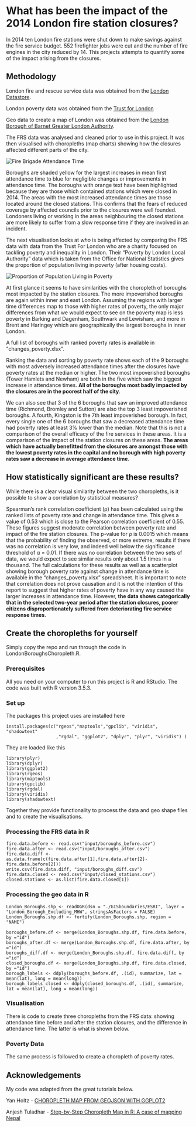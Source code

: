 # What has been the impact of the 2014 London fire station closures?

In 2014 ten London fire stations were shut down to make savings against the fire service budget. 552 firefighter jobs were cut and the number of fire engines in the city reduced by 14. This projects attempts to quantify some of the impact arising from the closures.

## Methodology

London fire and rescue service data was obtained from the [London Datastore](https://data.london.gov.uk/dataset/london-fire-brigade-incident-records). 

London poverty data was obtained from the [Trust for London](https://www.trustforlondon.org.uk/data/poverty-borough/)

Geo data to create a map of London was obtained from the [London Borough of Barnet Greater London Authority](https://data.gov.uk/dataset/e6b9d1c6-7c34-42ca-a100-cd62164ea76c/london-fire-brigade-incident-records).

The FRS data was analysed and cleaned prior to use in this project. It was then visualised with choropleths (map charts) showing how the closures affected different parts of the city.

![Fire Brigade Attendance Time](/timediff_map.png)

Boroughs are shaded yellow for the largest increases in mean first attendance time to blue for negligible changes or improvements in attendance time. The boroughs with orange text have been highlighted because they are those which contained stations which were closed in 2014. The areas with the most increased attendance times are those located around the closed stations. This confirms that the fears of reduced coverage by affected councils prior to the closures were well founded. Londoners living or working in the areas neighbouring the closed stations are more likely to suffer from a slow response time if they are involved in an incident.

The next visualisation looks at *who* is being affected by comparing the FRS data with data from the Trust For London who are a charity focused on tackling poverty and inequality in London. Their “Poverty by London Local Authority” data which is taken from the Office for National Statistics gives the proportion of population living in poverty (after housing costs). 

![Proportion of Population Living in Poverty](/poverty_map.png)

At first glance it seems to have similarities with the choropleth of boroughs most impacted by the station closures. The more impoverished boroughs are again within inner and east London. Assuming the regions with larger time differences map to those with higher rates of poverty, the only major differences from what we would expect to see on the poverty map is less poverty in Barking and Dagenham, Southwark and Lewisham, and more in Brent and Haringey which are geographically the largest boroughs in inner London.

A full list of boroughs with ranked poverty rates is available in "changes_poverty.xlsx".

Ranking the data and sorting by poverty rate shows each of the 9 boroughs with most adversely increased attendance times after the closures have poverty rates at the median or higher. The two most impoverished boroughs (Tower Hamlets and Newham) are both in the five which saw the biggest increase in attendance times. **All of the boroughs most badly impacted by the closures are in the poorest half of the city**.

We can also see that 3 of the 6 boroughs that saw an improved attendance time (Richmond, Bromley and Sutton) are also the top 3 least impoverished boroughs. A fourth, Kingston is the 7th least impoverished borough. In fact, every single one of the 6 boroughs that saw a decreased attendance time had poverty rates at least 3% lower than the median. Note that this is not a comparison of the overall efficacy of the fire services in these areas. It is a comparison of the impact of the station closures on these areas. **The areas which have actually benefitted from the closures are amongst those with the lowest poverty rates in the capital and no borough with high poverty rates saw a decrease in average attendance time**.


## How statistically significant are these results?

While there is a clear visual similarity between the two choropleths, is it possible to show a correlation by statistical measures?

Spearman’s rank correlation coefficient (ρ) has been calculated using the ranked lists of poverty rate and change in attendance time. This gives a value of 0.53 which is close to the Pearson correlation coefficient of 0.55. These figures suggest moderate correlation between poverty rate and impact of the fire station closures. The p-value for ρ is 0.0015 which means that the probability of finding the observed, or more extreme, results if there was no correlation is very low, and indeed well below the significance threshold of α = 0.01. If there was no correlation between the two sets of data, we would expect to see similar results only about 1.5 times in a thousand. The full calculations for these results as well as a scatterplot showing borough poverty rate against change in attendance time is available in the “changes_poverty.xlsx” spreadsheet.
It is important to note that correlation does not prove causation and it is not the intention of this report to suggest that higher rates of poverty have in any way caused the larger increases in attendance time. However, **the data shows categorically that in the selected two-year period after the station closures, poorer citizens disproportionately suffered from deteriorating fire service response times**.



## Create the choropleths for yourself

Simply copy the repo and run through the code in LondonBoroughsChoropleth.R. 

### Prerequisites

All you need on your computer to run this project is R and RStudio. The code was built with R version 3.5.3. 

### Set up

The packages this project uses are installed here

```
install.packages(c("rgeos","maptools","gpclib", "viridis", "shadowtext"
                   ,"rgdal", "ggplot2", "dplyr", "plyr", "viridis") )
```

They are loaded like this

```
library(plyr)
library(dplyr)
library(ggplot2)
library(rgeos)
library(maptools)
library(gpclib)
library(rgdal)
library(viridis)
library(shadowtext)
```
Together they provide functionality to process the data and geo shape files and to create the visualisations.

### Processing the FRS data in R

```
fire.data.before <- read.csv("input/boroughs_before.csv")
fire.data.after <- read.csv("input/boroughs_after.csv")
fire.data.diff <- as.data.frame(c(fire.data.after[1],fire.data.after[2]-fire.data.before[2]))
write.csv(fire.data.diff, "input/boroughs_diff.csv")
fire.data.closed <- read.csv("input/closed_stations.csv")
closed.stations <- as.list(fire.data.closed[1])
```
### Processing the geo data in R

```
London_Boroughs.shp <- readOGR(dsn = "./GISboundaries/ESRI", layer = "London_Borough_Excluding_MHW", stringsAsFactors = FALSE)
London_Boroughs.shp.df <- fortify(London_Boroughs.shp, region = "NAME")

boroughs_before.df <- merge(London_Boroughs.shp.df, fire.data.before, by ="id")
boroughs_after.df <- merge(London_Boroughs.shp.df, fire.data.after, by ="id")
boroughs_diff.df <- merge(London_Boroughs.shp.df, fire.data.diff, by ="id")
closed_boroughs.df <- merge(London_Boroughs.shp.df, fire.data.closed, by ="id")
borough_labels <- ddply(boroughs_before.df, .(id), summarize, lat = mean(lat), long = mean(long))
borough_labels_closed <- ddply(closed_boroughs.df, .(id), summarize, lat = mean(lat), long = mean(long))
```

### Visualisation

There is code to create three choropleths from the FRS data: showing attendance time before and after the station closures, and the difference in attendance time. The latter is what is shown below.

### Poverty Data

The same process is followed to create a choropleth of poverty rates.


## Acknowledgements

My code was adapted from the great tutorials below.

Yan Holtz - [CHOROPLETH MAP FROM GEOJSON WITH GGPLOT2](https://www.r-graph-gallery.com/327-chloropleth-map-from-geojson-with-ggplot2/)

Anjesh Tuladhar - [Step-by-Step Choropleth Map in R: A case of mapping Nepal](https://medium.com/@anjesh/step-by-step-choropleth-map-in-r-a-case-of-mapping-nepal-7f62a84078d9)
